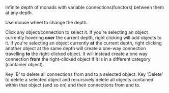 Infinite depth of monads with variable connections(functors) between them at any depth.

Use mouse wheel to change the depth.

Click any object/connection to select it.
If you're selecting an object currently hovering **over** the current depth, right clicking will add objects to it.
If you're selecting an object currently **at** the current depth, right clicking another object at the same depth will create a one-way connection travelling **to** the right-clicked object.
It will instead create a one way connection **from** the right-clicked object if it is in a different category (container object).

Key 'B' to delete all connections from and to a selected object. 
Key 'Delete' to delete a selected object and recursively delete all objects contained within that object (and so on) and their connections from and to.
